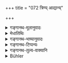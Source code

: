 +++
title = "072 त्रिण्य् आद्यान्य्"

+++

<details><summary>गङ्गानथ-मूलानुवादः</summary>

By all means in his power he shall take shelter in a ‘hilly fort’; because among all these (forts) the hilly fort is distinguished by many good qualities.—(71).


The first three of these are inhabited by deer, by animals living underground and by aquatic animals, and the last three by monkeys, men and gods.—(72).
</details>

<details><summary>मेधातिथिः</summary>

**आद्यानि त्रीणि** धनुर्दुर्गादीनि । **आश्रिताः** आश्रयं कृतवन्तः । **मृगाः** । **गर्ताश्रया** गर्गरनकुलादयः । **अप्सरा** ग्राहकूर्मादयः । एषां दुर्गाणां तदाश्रितानां च यादृशा गुणदोषास् तादृशा एव राज्ञाम् अपि भवन्तीति प्रदर्शनार्थम् । **त्रीण्य् उत्तराणि** । **प्लवङ्गमाः** कपयः ॥ ७.७२ ॥
</details>

<details><summary>गङ्गानथ-भाष्यानुवादः</summary>

**(verses 7.71-72)**

‘*The first three*’—the ‘bow-fort’ and the rest.

‘*Inhabited*’— taken shelter in.

‘*Animals living underground*’— the *gargara* (a kind of fish,) the mungoose and the like.

‘*Aquatic animals*’—alligators, tortoise and so forth.

This means that the King suffers the good and bad effects that are suffered by the animals inhabiting these places of shelter.

‘*The last three*’—‘*Plavaṅgama*’ is the monkey.—(72)
</details>

<details><summary>गङ्गानथ-टिप्पन्यः</summary>

**(verse 7.71)**

This verse is quoted in *Vīramitrodaya* (Rājanīti, p. 203), which explains ‘*bāhuguṇyena*’ as ‘by reason of its having many apparent advantages, such as inaccessibility and so forth’;—in *Nṛsiṃhaprasāda* (Saṃskāra p. 72a);—and in *Nītimayūkha* (p. 65), which says that the genitive in ‘*eteṣam*’ (which is its reading for ‘*eṣām hi*)’ denotes
*selection*.

**(verse 7.72)**

This verse is quoted in *Vīramitrodaya* (Rājanīti, p. 202), which adds the following explanations:—From among the first three kinds of fort, wild animals take shelter in the fort consisting of the desert,—‘animals living in holes,’ *i.e*., rats take shelter in the fort consisting of the ground, fish take shelter in the ‘fort’ consisting of unfordable water;—monkeys take shelter in trees, which constitute their ‘fort’;—and man takes shelter under men, who constitute his ‘fort’,—and the gods take shelter on mountain-peaks, like the Kailāśa. What is meant is that ‘just as the gods and others take shelter under the defences of the Kailasha peak and so forth, so should the king take shelter in a fort.
</details>

<details><summary>गङ्गानथ-तुल्य-वाक्यानि</summary>

**(verse 7.71)**

*Matsya-purāṇa* (Vīramitrodaya-Rājanīti, p. 203).—‘Of all forts, the
*Hilly fort* is the most highly commended.’

*Mahābhārata* (Do., p. 201).—‘Among the six kinds of forts laid down in
the scriptures, it is the *Human fort* that is the most inaccessible.’

*Śukranīti* (1.766).—‘The king should take shelter in hill forts in
times of great danger.’

Do. (4. 5, 2 *et seq*.).—‘Forts are made inaccessible by ditches, thorns, rocks and deserts. The fort surrounded by ditches is called
*Parikhā*; that by walls of stone and bricks, *Parigha*; that by trees,
thorns and thickets *Vanadurga*; that near which there is no water is called *Dhanvadurga*; that surrounded by large sheets of water is called
*Jaladurga*; that situated on high ground and supplied with plenty of
water is called *Giridurga*; that guarded by heroes versed in military tactics is called *Sainyadurga*; that belonging to allies and relations is the *Sahāyadurga*. The Sahāyadurga and the Sainyadurga arc the best of all.’

*Bṛhaspati* (Vīramitrodaya-Rājanīti, p. 204).—‘It should be equipped
with fuel, flavouring substances, canes, fodder, conveyances, machines and weapons, and also well-disposed and brave soldiers. The king shall also bring together, and provide livings for Brāhmaṇas learned in Vedic lore and Kṣatriyas, also performers of Agṇihotra.’

*Viṣṇudharmottara* (Do.).—‘Each one of these forts shall be supplied
with treasure and provisions, with elephants, horses and chariots,—also with gems; it shall he fully supplied with machines, abounding in Vedic learning, and equipped with all materials of war, well-stored with food and money, supplied with drinks and water, fully supplied with elephants, horses, chariots, cows, physicians and astrologers; also with clarified butter, oils and medicines and other accessories; protected by walls, ditches, towers and turrets.’

*Mahābhārata*—Śāntiparva (Parāśaramādhava Ācāra, p. 407).—‘Protected by
strong walls and ditches, supplied with elephants, horses and chariots, with bright citizens, adorned with squares and markets, full of brave and wise men.’
</details>

<details><summary>Bühler</summary>

072	The first three of those (various kinds of fortresses) are inhabited by wild beasts, animals living in holes and aquatic animals, the last three by monkeys, men, and gods respectively.
</details>

